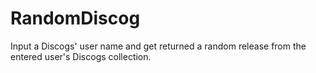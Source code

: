 # RandomDiscog
Input a Discogs' user name and get returned a random release from the entered user's Discogs collection.
